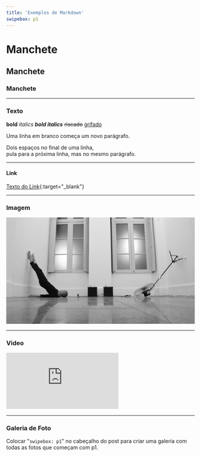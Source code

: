 ```yaml
---
title: 'Exemplos de Markdown'
swipebox: p1
---
```

# Manchete
## Manchete
### Manchete

---
### Texto
**bold** *italics* ***bold italics*** ~~riscado~~ <u>grifado</u>

Uma linha em branco começa um novo parágrafo.

Dois espaços no final de uma linha,  
pula para a próxima linha, mas no mesmo parágrafo.

---
#### Link
[Texto do Link](http://olf.space){:target="_blank"}  

---
### Imagem
![Foto da performance com ventilador](../assets/posts/p1_04.jpg)

---
### Video
<div class="video-wrapper video-wrapper-16x9">
  <iframe src="https://player.vimeo.com/video/130387880?byline=0&amp;portrait=0" frameborder="0" allowfullscreen="allowfullscreen"></iframe>
</div>

---
### Galeria de Foto
Colocar "`swipebox: p1`" no cabeçalho do post para criar uma galeria com todas as fotos que começam com p1.

